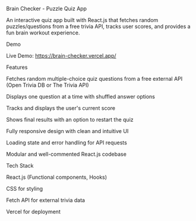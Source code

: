 Brain Checker - Puzzle Quiz App

An interactive quiz app built with React.js that fetches random puzzles/questions from a free trivia API, tracks user scores, and provides a fun brain workout experience.

Demo

Live Demo: https://brain-checker.vercel.app/

Features

Fetches random multiple-choice quiz questions from a free external API (Open Trivia DB or The Trivia API)

Displays one question at a time with shuffled answer options

Tracks and displays the user's current score

Shows final results with an option to restart the quiz

Fully responsive design with clean and intuitive UI

Loading state and error handling for API requests

Modular and well-commented React.js codebase

Tech Stack

React.js (Functional components, Hooks)

CSS for styling

Fetch API for external trivia data

Vercel for deployment
